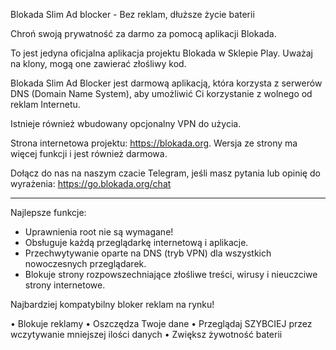 Blokada Slim Ad blocker - Bez reklam, dłuższe życie baterii

Chroń swoją prywatność za darmo za pomocą aplikacji Blokada.

To jest jedyna oficjalna aplikacja projektu Blokada w Sklepie Play. Uważaj na klony, mogą one zawierać złośliwy kod.

Blokada Slim Ad Blocker jest darmową aplikacją, która korzysta z serwerów DNS (Domain Name System), aby umożliwić Ci korzystanie z wolnego od reklam Internetu.

Istnieje również wbudowany opcjonalny VPN do użycia.

Strona internetowa projektu: https://blokada.org. Wersja ze strony ma więcej funkcji i jest również darmowa.

Dołącz do nas na naszym czacie Telegram, jeśli masz pytania lub opinię do wyrażenia: https://go.blokada.org/chat

----

Najlepsze funkcje:
- Uprawnienia root nie są wymagane!
- Obsługuje każdą przeglądarkę internetową i aplikacje.
- Przechwytywanie oparte na DNS (tryb VPN) dla wszystkich nowoczesnych przeglądarek.
- Blokuje strony rozpowszechniające złośliwe treści, wirusy i nieuczciwe strony internetowe.

Najbardziej kompatybilny bloker reklam na rynku!

• Blokuje reklamy • Oszczędza Twoje dane • Przeglądaj SZYBCIEJ przez wczytywanie mniejszej ilości danych • Zwiększ żywotność baterii
